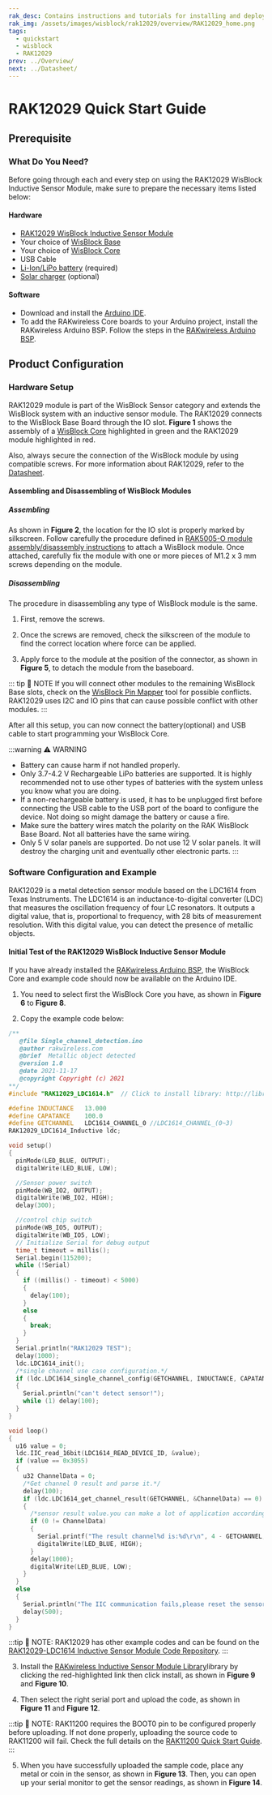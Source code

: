 ```yaml
---
rak_desc: Contains instructions and tutorials for installing and deploying your RAK12029. Instructions are written in a detailed and step-by-step manner for an easier experience in setting up your device. Aside from the hardware configuration, it also contains a software setup that includes detailed example codes that will help you get started.
rak_img: /assets/images/wisblock/rak12029/overview/RAK12029_home.png
tags:
  - quickstart
  - wisblock
  - RAK12029
prev: ../Overview/ 
next: ../Datasheet/ 
---
```


# RAK12029 Quick Start Guide
## Prerequisite

### What Do You Need?

Before going through each and every step on using the RAK12029 WisBlock Inductive Sensor Module, make sure to prepare the necessary items listed below:

#### Hardware

- [RAK12029 WisBlock Inductive Sensor Module](https://store.rakwireless.com/products/rak12029-wisblock-inductive-sensor)
- Your choice of [WisBlock Base](https://store.rakwireless.com/collections/wisblock-base) 
- Your choice of [WisBlock Core](https://store.rakwireless.com/collections/wisblock-core)
- USB Cable
- [Li-Ion/LiPo battery](https://store.rakwireless.com/collections/wisblock-accessory/products/battery-connector-cable) (required)
- [Solar charger](https://store.rakwireless.com/collections/wisblock-accessory/products/solar-panel-connector-cable) (optional)

#### Software

- Download and install the [Arduino IDE](https://www.arduino.cc/en/Main/Software).
- To add the RAKwireless Core boards to your Arduino project, install the RAKwireless Arduino BSP. Follow the steps in the [RAKwireless Arduino BSP](https://github.com/RAKWireless/RAKwireless-Arduino-BSP-Index).

## Product Configuration

### Hardware Setup

RAK12029 module is part of the WisBlock Sensor category and extends the WisBlock system with an inductive sensor module. The RAK12029 connects to the WisBlock Base Board through the IO slot. **Figure 1** shows the assembly of a [WisBlock Core](https://store.rakwireless.com/collections/wisblock-core) highlighted in green and the RAK12029 module highlighted in red.

Also, always secure the connection of the WisBlock module by using compatible screws. For more information about RAK12029, refer to the [Datasheet](../Datasheet/).

<rk-img
  src="/assets/images/wisblock/rak12029/quickstart/rak12029_assembly.png"
  width="100%"
  caption="RAK12029 connection to WisBlock Base Board"
/>

#### Assembling and Disassembling of WisBlock Modules

##### Assembling

As shown in **Figure 2**, the location for the IO slot is properly marked by silkscreen. Follow carefully the procedure defined in [RAK5005-O module assembly/disassembly instructions](https://docs.rakwireless.com/Knowledge-Hub/Learn/RAK5005-O-Baseboard-Installation-Guide/) to attach a WisBlock module. Once attached, carefully fix the module with one or more pieces of M1.2 x 3&nbsp;mm screws depending on the module.

<rk-img
  src="/assets/images/wisblock/rak12029/quickstart/rak12029_mounting.png"
  width="70%"
  caption="RAK12029 connection to WisBlock Base Board"
/>

##### Disassembling

The procedure in disassembling any type of WisBlock module is the same. 

1. First, remove the screws.  

<rk-img
  src="/assets/images/wisblock/rak12029/quickstart/16.removing-screws.png"
  width="70%"
  caption="Removing screws from the WisBlock module"
/>

2. Once the screws are removed, check the silkscreen of the module to find the correct location where force can be applied.

<rk-img
  src="/assets/images/wisblock/rak12029/quickstart/17.detaching-silkscreen.png"
  width="70%"
  caption="Detaching silkscreen on the WisBlock module"
/>

3. Apply force to the module at the position of the connector, as shown in **Figure 5**, to detach the module from the baseboard.

<rk-img
  src="/assets/images/wisblock/rak12029/quickstart/18.detaching-module.png"
  width="70%"
  caption="Applying even forces on the proper location of a WisBlock module"
/>

::: tip 📝 NOTE
If you will connect other modules to the remaining WisBlock Base slots, check on the [WisBlock Pin Mapper](https://docs.rakwireless.com/Knowledge-Hub/Pin-Mapper/) tool for possible conflicts. RAK12029 uses I2C and IO pins that can cause possible conflict with other modules. 
:::

After all this setup, you can now connect the battery(optional) and USB cable to start programming your WisBlock Core.

:::warning ⚠️ WARNING

- Battery can cause harm if not handled properly.
- Only 3.7-4.2&nbsp;V Rechargeable LiPo batteries are supported. It is highly recommended not to use other types of batteries with the system unless you know what you are doing.
- If a non-rechargeable battery is used, it has to be unplugged first before connecting the USB cable to the USB port of the board to configure the device. Not doing so might damage the battery or cause a fire.
- Make sure the battery wires match the polarity on the RAK WisBlock Base Board. Not all batteries have the same wiring.
- Only 5&nbsp;V solar panels are supported. Do not use 12&nbsp;V solar panels. It will destroy the charging unit and eventually other electronic parts.
:::

### Software Configuration and Example

RAK12029 is a metal detection sensor module based on the LDC1614 from Texas Instruments. The LDC1614 is an inductance-to-digital converter (LDC) that measures the oscillation frequency of four LC resonators. It outputs a digital value, that is, proportional to frequency, with 28 bits of measurement resolution. With this digital value, you can detect the presence of metallic objects.

#### Initial Test of the RAK12029 WisBlock Inductive Sensor Module

If you have already installed the [RAKwireless Arduino BSP](https://github.com/RAKWireless/RAKwireless-Arduino-BSP-Index), the WisBlock Core and example code should now be available on the Arduino IDE.

1. You need to select first the WisBlock Core you have, as shown in **Figure 6** to **Figure 8**.

<rk-img
  src="/assets/images/wisblock/rak12029/quickstart/rak4631_board.png"
  width="100%"
  caption="Selecting RAK4631 as WisBlock Core"
/>

<rk-img
  src="/assets/images/wisblock/rak12029/quickstart/rak11200_board.png"
  width="100%"
  caption="Selecting RAK11200 as WisBlock Core"
/>

<rk-img
  src="/assets/images/wisblock/rak12029/quickstart/rak11300_board.png"
  width="100%"
  caption="Selecting RAK11300 as WisBlock Core"
/>

2. Copy the example code below:

```c
/**
   @file Single_channel_detection.ino
   @author rakwireless.com
   @brief  Metallic object detected
   @version 1.0
   @date 2021-11-17
   @copyright Copyright (c) 2021
**/
#include "RAK12029_LDC1614.h"  // Click to install library: http://librarymanager/All#RAK12029_LDC1614

#define INDUCTANCE   13.000
#define CAPATANCE    100.0
#define GETCHANNEL   LDC1614_CHANNEL_0 //LDC1614_CHANNEL_(0~3)
RAK12029_LDC1614_Inductive ldc;

void setup()
{
  pinMode(LED_BLUE, OUTPUT);
  digitalWrite(LED_BLUE, LOW);

  //Sensor power switch
  pinMode(WB_IO2, OUTPUT);
  digitalWrite(WB_IO2, HIGH);
  delay(300);

  //control chip switch
  pinMode(WB_IO5, OUTPUT);
  digitalWrite(WB_IO5, LOW);
  // Initialize Serial for debug output
  time_t timeout = millis();
  Serial.begin(115200);
  while (!Serial)
  {
    if ((millis() - timeout) < 5000)
    {
      delay(100);
    }
    else
    {
      break;
    }
  }
  Serial.println("RAK12029 TEST");
  delay(1000);
  ldc.LDC1614_init();
  /*single channel use case configuration.*/
  if (ldc.LDC1614_single_channel_config(GETCHANNEL, INDUCTANCE, CAPATANCE))
  {
    Serial.println("can't detect sensor!");
    while (1) delay(100);
  }
}

void loop()
{
  u16 value = 0;
  ldc.IIC_read_16bit(LDC1614_READ_DEVICE_ID, &value);
  if (value == 0x3055)
  {
    u32 ChannelData = 0;
    /*Get channel 0 result and parse it.*/
    delay(100);
    if (ldc.LDC1614_get_channel_result(GETCHANNEL, &ChannelData) == 0)
    {
      /*sensor result value.you can make a lot of application according to its changes.*/
      if (0 != ChannelData)
      {
        Serial.printf("The result channel%d is:%d\r\n", 4 - GETCHANNEL, ChannelData);
        digitalWrite(LED_BLUE, HIGH);
      }
      delay(1000);
      digitalWrite(LED_BLUE, LOW);
    }
  }
  else
  {
    Serial.println("The IIC communication fails,please reset the sensor!");
    delay(500);
  }
}

```
:::tip 📝 NOTE:
RAK12029 has other example codes and can be found on the [RAK12029-LDC1614 Inductive Sensor Module Code Repository](https://github.com/RAKWireless/RAK12029-LDC1614/tree/main/examples).
:::

3. Install the [RAKwireless Inductive Sensor Module Library](https://github.com/RAKWireless/RAK12029-LDC1614)library by clicking the red-highlighted link then click install, as shown in **Figure 9** and **Figure 10**.

<rk-img
  src="/assets/images/wisblock/rak12029/quickstart/rak12029_4631_library.png"
  width="100%"
  caption="Getting the library of RAK12029"
/>

<rk-img
  src="/assets/images/wisblock/rak12029/quickstart/rak12029_4631_install.png"
  width="100%"
  caption="Installing the library of RAK12029"
/>

4. Then select the right serial port and upload the code, as shown in **Figure 11** and **Figure 12**.

<rk-img
  src="/assets/images/wisblock/rak12029/quickstart/select_port_rak4631.png"
  width="100%"
  caption="Selecting the correct serial port"
/>

<rk-img
  src="/assets/images/wisblock/rak12029/quickstart/upload_rak4631.png"
  width="100%"
  caption="Uploading the sample code"
/>

:::tip 📝 NOTE:
RAK11200 requires the BOOT0 pin to be configured properly before uploading. If not done properly, uploading the source code to RAK11200 will fail. Check the full details on the [RAK11200 Quick Start Guide](/Product-Categories/WisBlock/RAK11200/Quickstart/#uploading-to-wisblock).
:::

5. When you have successfully uploaded the sample code, place any metal or coin in the sensor, as shown in **Figure 13**. Then, you can open up your serial monitor to get the sensor readings, as shown in **Figure 14**.

<rk-img
  src="/assets/images/wisblock/rak12029/quickstart/rak12029_sensor_testing.png"
  width="40%"
  caption="Testing the RAK12029 Inductive Sensor Module"
/>

<rk-img
  src="/assets/images/wisblock/rak12029/quickstart/rak12029_4631_serial_logs.png"
  width="100%"
  caption="RAK12029 Inductive Sensor Module readings in the serial monitor"
/>
